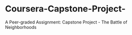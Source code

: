 # Coursera-Capstone-Project-
A Peer-graded Assignment: Capstone Project - The Battle of Neighborhoods
